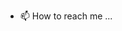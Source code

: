 
- 📫 How to reach me ...

<!---
chetanvarade31/chetanvarade31 is a ✨ special ✨ repository because its `README.md` (this file) appears on your GitHub profile.
You can click the Preview link to take a look at your changes.
--->
